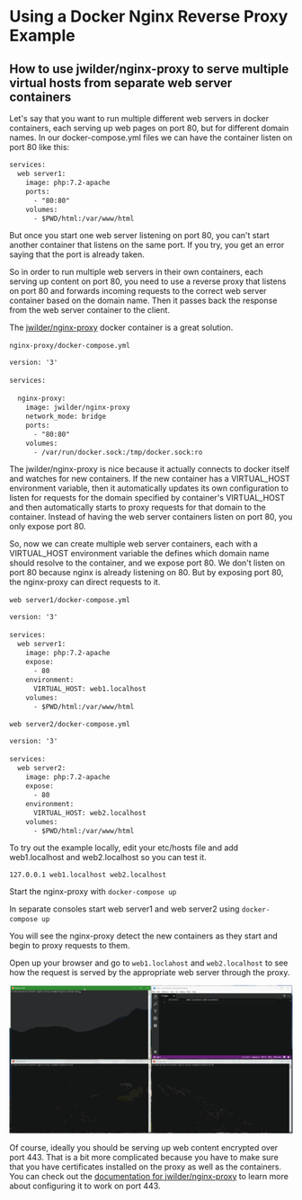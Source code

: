 # Using a Docker Nginx Reverse Proxy Example
## How to use jwilder/nginx-proxy to serve multiple virtual hosts from separate web server containers

Let's say that you want to run multiple different web servers in docker containers, each serving up web pages on port 80, but for different domain names. In our docker-compose.yml files we can have the container listen on port 80 like this:

```
services:
  web server1:
    image: php:7.2-apache
    ports:
      - "80:80"
    volumes:
      - $PWD/html:/var/www/html
```

But once you start one web server listening on port 80, you can't start another container that listens on the same port. If you try, you get an error saying that the port is already taken.

So in order to run multiple web servers in their own containers, each serving up content on port 80, you need to use a reverse proxy that listens on port 80 and forwards incoming requests to the correct web server container based on the domain name. Then it passes back the response from the web server container to the client.

The [jwilder/nginx-proxy](https://github.com/jwilder/nginx-proxy) docker container is a great solution.

`nginx-proxy/docker-compose.yml`
```
version: '3'

services:

  nginx-proxy:
    image: jwilder/nginx-proxy
    network_mode: bridge
    ports:
      - "80:80"
    volumes:
      - /var/run/docker.sock:/tmp/docker.sock:ro
```

The jwilder/nginx-proxy is nice because it actually connects to docker itself and watches for new containers. If the new container has a VIRTUAL_HOST environment variable, then it automatically updates its own configuration to listen for requests for the domain specified by container's VIRTUAL_HOST and then automatically starts to proxy requests for that domain to the container. Instead of having the web server containers listen on port 80, you only expose port 80.

So, now we can create multiple web server containers, each with a VIRTUAL_HOST environment variable the defines which domain name should resolve to the container, and we expose port 80. We don't listen on port 80 because nginx is already listening on 80. But by exposing port 80, the nginx-proxy can direct requests to it.

`web server1/docker-compose.yml`
```
version: '3'

services:
  web server1:
    image: php:7.2-apache
    expose:
      - 80
    environment:
      VIRTUAL_HOST: web1.localhost
    volumes:
      - $PWD/html:/var/www/html
```

`web server2/docker-compose.yml`
```
version: '3'

services:
  web server2:
    image: php:7.2-apache
    expose:
      - 80
    environment:
      VIRTUAL_HOST: web2.localhost
    volumes:
      - $PWD/html:/var/www/html
```

To try out the example locally, edit your etc/hosts file and add web1.localhost and web2.localhost so you can test it.
```
127.0.0.1 web1.localhost web2.localhost
```

Start the nginx-proxy with `docker-compose up`

In separate consoles start web server1 and web server2 using `docker-compose up`

You will see the nginx-proxy detect the new containers as they start and begin to proxy requests to them.

Open up your browser and go to `web1.loclahost` and `web2.localhost` to see how the request is served by the appropriate web server through the proxy.

![animated GIF of Example running](https://raw.githubusercontent.com/jmaxwilson/docker-nginx-proxy-example/master/docker-nginx-proxy.gif "example running nginx reverse proxy with two web server containers")

Of course, ideally you should be serving up web content encrypted over port 443. That is a bit more complicated because you have to make sure that you have certificates installed on the proxy as well as the containers. You can check out the [documentation for jwilder/nginx-proxy](https://github.com/jwilder/nginx-proxy/blob/master/README.md) to learn more about configuring it to work on port 443.